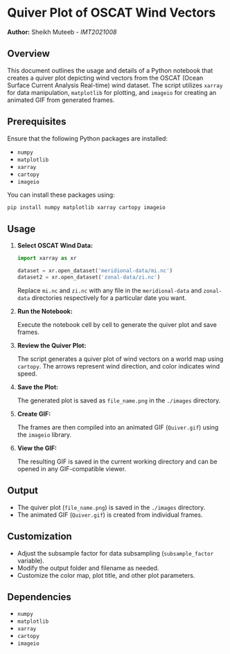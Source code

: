 


# Quiver Plot of OSCAT Wind Vectors

**Author:** Sheikh Muteeb - *IMT2021008*


## Overview

This document outlines the usage and details of a Python notebook that creates a quiver plot depicting wind vectors from the OSCAT (Ocean Surface Current Analysis Real-time) wind dataset. The script utilizes `xarray` for data manipulation, `matplotlib` for plotting, and `imageio` for creating an animated GIF from generated frames.

## Prerequisites

Ensure that the following Python packages are installed:

- `numpy`
- `matplotlib`
- `xarray`
- `cartopy`
- `imageio`

You can install these packages using:

```bash
pip install numpy matplotlib xarray cartopy imageio
```

## Usage

1. **Select OSCAT Wind Data:**

    ```python
    import xarray as xr
    
    dataset = xr.open_dataset('meridional-data/mi.nc')
    dataset2 = xr.open_dataset('zonal-data/zi.nc')
    ```

    Replace `mi.nc` and `zi.nc` with any file in the `meridional-data` and `zonal-data` directories respectively for a particular date you want.

2. **Run the Notebook:**

   Execute the notebook cell by cell to generate the quiver plot and save frames.

3. **Review the Quiver Plot:**

   The script generates a quiver plot of wind vectors on a world map using `cartopy`. The arrows represent wind direction, and color indicates wind speed.

4. **Save the Plot:**

   The generated plot is saved as `file_name.png` in the `./images` directory.

5. **Create GIF:**

   The frames are then compiled into an animated GIF (`Quiver.gif`) using the `imageio` library.

6. **View the GIF:**

   The resulting GIF is saved in the current working directory and can be opened in any GIF-compatible viewer.

## Output

- The quiver plot (`file_name.png`) is saved in the `./images` directory.
- The animated GIF (`Quiver.gif`) is created from individual frames.

## Customization

- Adjust the subsample factor for data subsampling (`subsample_factor` variable).
- Modify the output folder and filename as needed.
- Customize the color map, plot title, and other plot parameters.

## Dependencies

- `numpy`
- `matplotlib`
- `xarray`
- `cartopy`
- `imageio`
```
